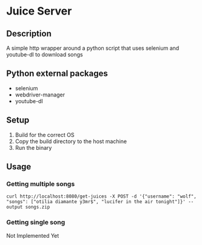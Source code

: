 # Juice Server

## Description
A simple http wrapper around a python script that uses selenium and youtube-dl to download songs

## Python external packages
* selenium
* webdriver-manager
* youtube-dl

## Setup
1. Build for the correct OS
2. Copy the build directory to the host machine
3. Run the binary

## Usage

### Getting multiple songs
`curl http://localhost:8080/get-juices -X POST -d '{"username": "wolf", "songs": ["otilia diamante y3mr$", "lucifer in the air tonight"]}' --output songs.zip`

### Getting single song
Not Implemented Yet